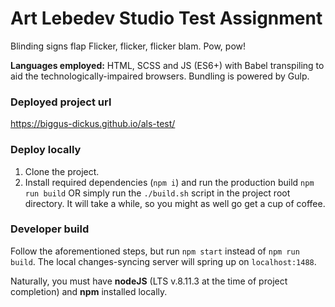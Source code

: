 # Art Lebedev Studio Test Assignment

Blinding signs flap
Flicker, flicker, flicker blam. Pow, pow!

**Languages employed:** HTML, SCSS and JS (ES6+) with Babel transpiling to aid the technologically-impaired browsers. Bundling is powered by Gulp.

### Deployed project url
https://biggus-dickus.github.io/als-test/

### Deploy locally
1. Clone the project.
2. Install required dependencies (`npm i`) and run the production build  `npm run build` OR simply run the `./build.sh` script in the project root directory. It will take a while, so you might as well go get a cup of coffee.

### Developer build
Follow the aforementioned steps, but run `npm start` instead of `npm run build`. The local changes-syncing server will spring up on `localhost:1488`.

Naturally, you must have **nodeJS** (LTS v.8.11.3 at the time of project completion) and **npm** installed locally.
